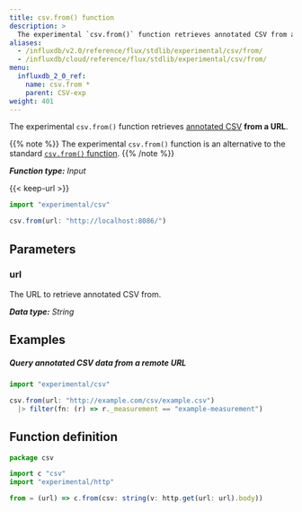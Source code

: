 ```yaml
---
title: csv.from() function
description: >
  The experimental `csv.from()` function retrieves annotated CSV from a URL.
aliases:
  - /influxdb/v2.0/reference/flux/stdlib/experimental/csv/from/
  - /influxdb/cloud/reference/flux/stdlib/experimental/csv/from/
menu:
  influxdb_2_0_ref:
    name: csv.from *
    parent: CSV-exp
weight: 401
---
```


The experimental `csv.from()` function retrieves [annotated CSV](/influxdb/v2.0/reference/syntax/annotated-csv/) **from a URL**.

{{% note %}}
The experimental `csv.from()` function is an alternative to the standard
[`csv.from()` function](/influxdb/v2.0/reference/flux/stdlib/csv/from/).
{{% /note %}}

_**Function type:** Input_

{{< keep-url >}}
```js
import "experimental/csv"

csv.from(url: "http://localhost:8086/")
```

## Parameters

### url
The URL to retrieve annotated CSV from.

_**Data type:** String_


## Examples

##### Query annotated CSV data from a remote URL
```js
import "experimental/csv"

csv.from(url: "http://example.com/csv/example.csv")
  |> filter(fn: (r) => r._measurement == "example-measurement")
```

## Function definition
```js
package csv

import c "csv"
import "experimental/http"

from = (url) => c.from(csv: string(v: http.get(url: url).body))
```

